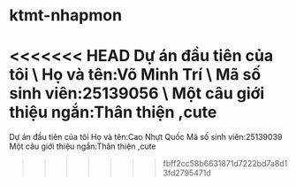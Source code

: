# ktmt-nhapmon
<<<<<<< HEAD
Dự án đầu tiên của tôi \\
Họ và tên:Võ Minh Trí \\
Mã số sinh viên:25139056 \\
Một câu giới thiệu ngắn:Thân thiện ,cute
=======
Dự án đầu tiên của tôi
Họ và tên:Cao Nhựt Quốc
Mã số sinh viên:25139039
Một câu giới thiệu ngắn:Thân thiện ,cute
>>>>>>> fbff2cc58b6631871d7222bd7a8d13fd2795471d
